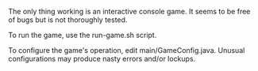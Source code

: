 The only thing working is an interactive console game. It seems to be free of bugs but is not thoroughly tested.

To run the game, use the run-game.sh script.

To configure the game's operation, edit main/GameConfig.java. Unusual configurations may produce nasty errors and/or lockups.

